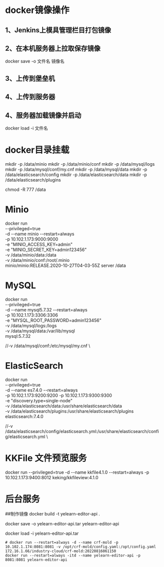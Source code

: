 # docker镜像操作
## 1、Jenkins上模具管理栏目打包镜像

## 2、在本机服务器上拉取保存镜像
docker save -o 文件名 镜像名

## 3、上传到堡垒机

## 4、上传到服务器

## 4、服务器加载镜像并启动
docker load -i 文件名


# docker目录挂载

mkdir -p /data/minio
mkdir -p /data/minio/conf
mkdir -p /data/mysql/logs
mkdir -p /data/mysql/conf/my.cnf
mkdir -p /data/mysql/data
mkdir -p /data/elasticsearch/config
mkdir -p /data/elasticsearch/data
mkdir -p /data/elasticsearch/plugins

chmod -R 777 /data


# Minio

docker run \
--privileged=true \
-d --name minio --restart=always \
-p 10.102.1.173:9000:9000  \
-e "MINIO_ACCESS_KEY=admin" \
-e "MINIO_SECRET_KEY=admin123456" \
-v /data/minio/data:/data \
-v /data/minio/conf:/root/.minio \
minio/minio:RELEASE.2020-10-27T04-03-55Z server /data

# MySQL

docker run \
--privileged=true \
-d --name mysql5.7.32 --restart=always \
-p 10.102.1.173:3306:3306  \
-e "MYSQL_ROOT_PASSWORD=admin123456" \
-v /data/mysql/logs:/logs \
-v /data/mysql/data:/var/lib/mysql \
mysql:5.7.32

//-v /data/mysql/conf:/etc/mysql/my.cnf \


# ElasticSearch
docker run \
--privileged=true \
-d --name es7.4.0 --restart=always \
-p 10.102.1.173:9200:9200 -p 10.102.1.173:9300:9300 \
-e "discovery.type=single-node" \
-v /data/elasticsearch/data:/usr/share/elasticsearch/data \
-v /data/elasticsearch/plugins:/usr/share/elasticsearch/plugins \
elasticsearch:7.4.0

//-v /data/elasticsearch/config/elasticsearch.yml:/usr/share/elasticsearch/config/elasticsearch.yml \


# KKFile 文件预览服务
docker run --privileged=true -d --name kkfile4.1.0 --restart=always -p 10.102.1.173:9400:8012 keking/kkfileview:4.1.0

# 后台服务
##制作镜像
docker build -t yelearn-editor-api .

docker save -o yelearn-editor-api.tar yelearn-editor-api

docker load -i yelearn-editor-api.tar
~~~shell
# docker run --restart=always -d --name crf-mold -p 10.102.1.174:8081:8081 -v /opt/crf-mold/config.yaml:/opt/config.yaml 172.16.1.66/industry-cloud/crf-mold:20220816061150
docker run --restart=always -itd --name yelearn-editor-api -p 8081:8081 yelearn-editor-api
~~~
